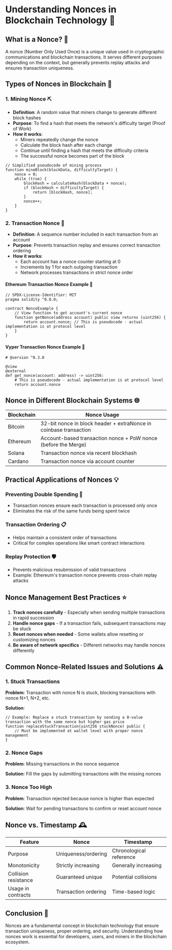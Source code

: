 # Understanding Nonces in Blockchain Technology 🔄

## What is a Nonce? 🤔

A nonce (Number Only Used Once) is a unique value used in cryptographic communications and blockchain transactions. It serves different purposes depending on the context, but generally prevents replay attacks and ensures transaction uniqueness.

## Types of Nonces in Blockchain 🔢

### 1. Mining Nonce ⛏️

- **Definition**: A random value that miners change to generate different block hashes
- **Purpose**: To find a hash that meets the network's difficulty target (Proof of Work)
- **How it works**:
  - Miners repeatedly change the nonce
  - Calculate the block hash after each change
  - Continue until finding a hash that meets the difficulty criteria
  - The successful nonce becomes part of the block

```solidity
// Simplified pseudocode of mining process
function mineBlock(blockData, difficultyTarget) {
    nonce = 0;
    while (true) {
        blockHash = calculateHash(blockData + nonce);
        if (blockHash < difficultyTarget) {
            return [blockHash, nonce];
        }
        nonce++;
    }
}
```

### 2. Transaction Nonce 📝

- **Definition**: A sequence number included in each transaction from an account
- **Purpose**: Prevents transaction replay and ensures correct transaction ordering
- **How it works**:
  - Each account has a nonce counter starting at 0
  - Increments by 1 for each outgoing transaction
  - Network processes transactions in strict nonce order

#### Ethereum Transaction Nonce Example 🔷

```solidity
// SPDX-License-Identifier: MIT
pragma solidity ^0.8.0;

contract NonceExample {
    // View function to get account's current nonce
    function getNonce(address account) public view returns (uint256) {
        return account.nonce; // This is pseudocode - actual implementation is at protocol level
    }
}
```

#### Vyper Transaction Nonce Example 🐍

```vyper
# @version ^0.3.0

@view
@external
def get_nonce(account: address) -> uint256:
    # This is pseudocode - actual implementation is at protocol level
    return account.nonce
```

## Nonce in Different Blockchain Systems 🌐

| Blockchain | Nonce Usage |
|------------|-------------|
| Bitcoin | 32-bit nonce in block header + extraNonce in coinbase transaction |
| Ethereum | Account-based transaction nonce + PoW nonce (before the Merge) |
| Solana | Transaction nonce via recent blockhash |
| Cardano | Transaction nonce via account counter |

## Practical Applications of Nonces 💡

### Preventing Double Spending 🚫

- Transaction nonces ensure each transaction is processed only once
- Eliminates the risk of the same funds being spent twice

### Transaction Ordering 📋

- Helps maintain a consistent order of transactions
- Critical for complex operations like smart contract interactions

### Replay Protection 🛡️

- Prevents malicious resubmission of valid transactions
- Example: Ethereum's transaction nonce prevents cross-chain replay attacks

## Nonce Management Best Practices ⭐

1. **Track nonces carefully** - Especially when sending multiple transactions in rapid succession
2. **Handle nonce gaps** - If a transaction fails, subsequent transactions may be stuck
3. **Reset nonces when needed** - Some wallets allow resetting or customizing nonces
4. **Be aware of network specifics** - Different networks may handle nonces differently

## Common Nonce-Related Issues and Solutions ⚠️

### 1. Stuck Transactions

**Problem**: Transaction with nonce N is stuck, blocking transactions with nonce N+1, N+2, etc.

**Solution**: 
```solidity
// Example: Replace a stuck transaction by sending a 0-value transaction with the same nonce but higher gas price
function replaceStuckTransaction(uint256 stuckNonce) public {
    // Must be implemented at wallet level with proper nonce management
}
```

### 2. Nonce Gaps

**Problem**: Missing transactions in the nonce sequence

**Solution**: Fill the gaps by submitting transactions with the missing nonces

### 3. Nonce Too High

**Problem**: Transaction rejected because nonce is higher than expected

**Solution**: Wait for pending transactions to confirm or reset account nonce

## Nonce vs. Timestamp 🕰️

| Feature | Nonce | Timestamp |
|---------|-------|-----------|
| Purpose | Uniqueness/ordering | Chronological reference |
| Monotonicity | Strictly increasing | Generally increasing |
| Collision resistance | Guaranteed unique | Potential collisions |
| Usage in contracts | Transaction ordering | Time-based logic |

## Conclusion 🎯

Nonces are a fundamental concept in blockchain technology that ensure transaction uniqueness, proper ordering, and security. Understanding how nonces work is essential for developers, users, and miners in the blockchain ecosystem.